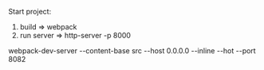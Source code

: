 Start project:
1) build => webpack 
2) run server => http-server -p 8000

webpack-dev-server --content-base src --host 0.0.0.0 --inline --hot --port 8082 